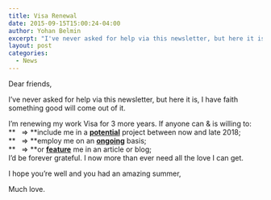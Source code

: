 ```yaml
---
title: Visa Renewal
date: 2015-09-15T15:00:24-04:00
author: Yohan Belmin
excerpt: "I've never asked for help via this newsletter, but here it is, I have faith something good will come out of it. I'm renewing my work Visa for 3 more years."
layout: post
categories:
  - News
---
```

Dear friends,

I&#8217;ve never asked for help via this newsletter, but here it is, I have faith something good will come out of it.

I&#8217;m renewing my work Visa for 3 more years. If anyone can & is willing to:<br>
**   => **include me in a **<u>potential</u>** project between now and late 2018;<br>
**   => **employ me on an **<u>ongoing</u>** basis;<br>
**   => **or **<u>feature</u>** me in an article or blog;<br>
I&#8217;d be forever grateful. I now more than ever need all the love I can get.

I hope you&#8217;re well and you had an amazing summer,

Much love.
